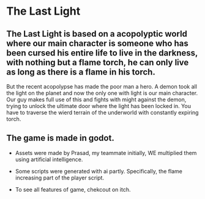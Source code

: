 # The Last Light

## The Last Light is based on a acopolyptic world where our main character is someone who has been cursed his entire life to live in the darkness, with nothing but a flame torch, he can only live as long as there is a flame in his torch.
But the recent acopolypse has made the poor man a hero. A demon took all the light on the planet and now the only one with light is our main 
character. Our guy makes full use of this and fights with might against the demon, trying to unlock the ultimate door where the light has 
been locked in. You have to traverse the wierd terrain of the underworld with constantly expiring torch.

## The game is made in godot.

* Assets were made by Prasad, my teammate initially, WE multiplied them using artificial intelligence.

* Some scripts were generated with ai partly. Specifically, the flame increasing part of the player script.

* To see all features of game, chekcout on itch.


